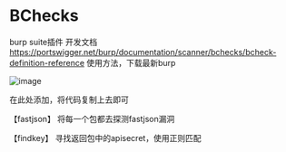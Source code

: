# BChecks
burp suite插件
开发文档 https://portswigger.net/burp/documentation/scanner/bchecks/bcheck-definition-reference
使用方法，下载最新burp

![image](https://github.com/beishanxueyuan/BChecks/assets/138347114/f5de7c54-5c8f-4fb1-a47d-36c3a38765c1)

在此处添加，将代码复制上去即可

【fastjson】 将每一个包都去探测fastjson漏洞

【findkey】 寻找返回包中的apisecret，使用正则匹配



